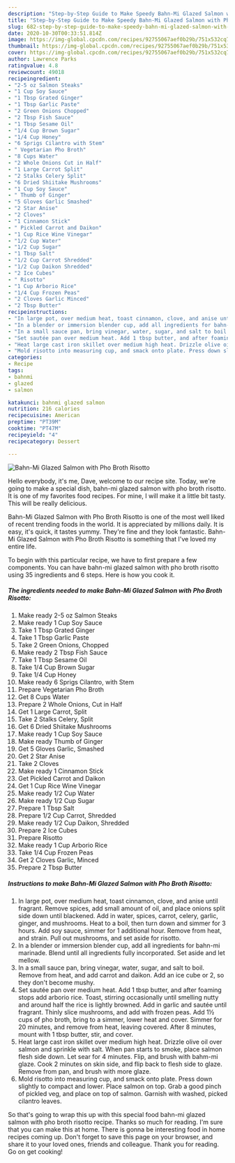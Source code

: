 ```yaml
---
description: "Step-by-Step Guide to Make Speedy Bahn-Mi Glazed Salmon with Pho Broth Risotto"
title: "Step-by-Step Guide to Make Speedy Bahn-Mi Glazed Salmon with Pho Broth Risotto"
slug: 682-step-by-step-guide-to-make-speedy-bahn-mi-glazed-salmon-with-pho-broth-risotto
date: 2020-10-30T00:33:51.814Z
image: https://img-global.cpcdn.com/recipes/92755067aef0b29b/751x532cq70/bahn-mi-glazed-salmon-with-pho-broth-risotto-recipe-main-photo.jpg
thumbnail: https://img-global.cpcdn.com/recipes/92755067aef0b29b/751x532cq70/bahn-mi-glazed-salmon-with-pho-broth-risotto-recipe-main-photo.jpg
cover: https://img-global.cpcdn.com/recipes/92755067aef0b29b/751x532cq70/bahn-mi-glazed-salmon-with-pho-broth-risotto-recipe-main-photo.jpg
author: Lawrence Parks
ratingvalue: 4.8
reviewcount: 49018
recipeingredient:
- "2-5 oz Salmon Steaks"
- "1 Cup Soy Sauce"
- "1 Tbsp Grated Ginger"
- "1 Tbsp Garlic Paste"
- "2 Green Onions Chopped"
- "2 Tbsp Fish Sauce"
- "1 Tbsp Sesame Oil"
- "1/4 Cup Brown Sugar"
- "1/4 Cup Honey"
- "6 Sprigs Cilantro with Stem"
- " Vegetarian Pho Broth"
- "8 Cups Water"
- "2 Whole Onions Cut in Half"
- "1 Large Carrot Split"
- "2 Stalks Celery Split"
- "6 Dried Shiitake Mushrooms"
- "1 Cup Soy Sauce"
- " Thumb of Ginger"
- "5 Gloves Garlic Smashed"
- "2 Star Anise"
- "2 Cloves"
- "1 Cinnamon Stick"
- " Pickled Carrot and Daikon"
- "1 Cup Rice Wine Vinegar"
- "1/2 Cup Water"
- "1/2 Cup Sugar"
- "1 Tbsp Salt"
- "1/2 Cup Carrot Shredded"
- "1/2 Cup Daikon Shredded"
- "2 Ice Cubes"
- " Risotto"
- "1 Cup Arborio Rice"
- "1/4 Cup Frozen Peas"
- "2 Cloves Garlic Minced"
- "2 Tbsp Butter"
recipeinstructions:
- "In large pot, over medium heat, toast cinnamon, clove, and anise until fragrant. Remove spices, add small amount of oil, and place onions split side down until blackened. Add in water, spices, carrot, celery, garlic, ginger, and mushrooms. Heat to a boil, then turn down and simmer for 3 hours. Add soy sauce, simmer for 1 additional hour. Remove from heat, and strain. Pull out mushrooms, and set aside for risotto."
- "In a blender or immersion blender cup, add all ingredients for bahn-mi marinade. Blend until all ingredients fully incorporated. Set aside and let mellow."
- "In a small sauce pan, bring vinegar, water, sugar, and salt to boil. Remove from heat, and add carrot and daikon. Add an ice cube or 2, so they don&#39;t become mushy."
- "Set sautée pan over medium heat. Add 1 tbsp butter, and after foaming stops add arborio rice. Toast, stirring occasionally until smelling nutty and around half the rice is lightly browned. Add in garlic and sautée until fragrant. Thinly slice mushrooms, and add with frozen peas. Add 1½ cups of pho broth, bring to a simmer, lower heat and cover. Simmer for 20 minutes, and remove from heat, leaving covered. After 8 minutes, mount with 1 tbsp butter, stir, and cover."
- "Heat large cast iron skillet over medium high heat. Drizzle olive oil over salmon and sprinkle with salt. When pan starts to smoke, place salmon flesh side down. Let sear for 4 minutes. Flip, and brush with bahm-mi glaze. Cook 2 minutes on skin side, and flip back to flesh side to glaze. Remove from pan, and brush with more glaze."
- "Mold risotto into measuring cup, and smack onto plate. Press down slightly to compact and lower. Place salmon on top. Grab a good pinch of pickled veg, and place on top of salmon. Garnish with washed, picked cilantro leaves."
categories:
- Recipe
tags:
- bahnmi
- glazed
- salmon

katakunci: bahnmi glazed salmon 
nutrition: 216 calories
recipecuisine: American
preptime: "PT39M"
cooktime: "PT47M"
recipeyield: "4"
recipecategory: Dessert

---
```



![Bahn-Mi Glazed Salmon with Pho Broth Risotto](https://img-global.cpcdn.com/recipes/92755067aef0b29b/751x532cq70/bahn-mi-glazed-salmon-with-pho-broth-risotto-recipe-main-photo.jpg)

Hello everybody, it's me, Dave, welcome to our recipe site. Today, we're going to make a special dish, bahn-mi glazed salmon with pho broth risotto. It is one of my favorites food recipes. For mine, I will make it a little bit tasty. This will be really delicious.

Bahn-Mi Glazed Salmon with Pho Broth Risotto is one of the most well liked of recent trending foods in the world. It is appreciated by millions daily. It is easy, it's quick, it tastes yummy. They're fine and they look fantastic. Bahn-Mi Glazed Salmon with Pho Broth Risotto is something that I've loved my entire life.




To begin with this particular recipe, we have to first prepare a few components. You can have bahn-mi glazed salmon with pho broth risotto using 35 ingredients and 6 steps. Here is how you cook it.

<!--inarticleads1-->

##### The ingredients needed to make Bahn-Mi Glazed Salmon with Pho Broth Risotto:

1. Make ready 2-5 oz Salmon Steaks
1. Make ready 1 Cup Soy Sauce
1. Take 1 Tbsp Grated Ginger
1. Take 1 Tbsp Garlic Paste
1. Take 2 Green Onions, Chopped
1. Make ready 2 Tbsp Fish Sauce
1. Take 1 Tbsp Sesame Oil
1. Take 1/4 Cup Brown Sugar
1. Take 1/4 Cup Honey
1. Make ready 6 Sprigs Cilantro, with Stem
1. Prepare  Vegetarian Pho Broth
1. Get 8 Cups Water
1. Prepare 2 Whole Onions, Cut in Half
1. Get 1 Large Carrot, Split
1. Take 2 Stalks Celery, Split
1. Get 6 Dried Shiitake Mushrooms
1. Make ready 1 Cup Soy Sauce
1. Make ready  Thumb of Ginger
1. Get 5 Gloves Garlic, Smashed
1. Get 2 Star Anise
1. Take 2 Cloves
1. Make ready 1 Cinnamon Stick
1. Get  Pickled Carrot and Daikon
1. Get 1 Cup Rice Wine Vinegar
1. Make ready 1/2 Cup Water
1. Make ready 1/2 Cup Sugar
1. Prepare 1 Tbsp Salt
1. Prepare 1/2 Cup Carrot, Shredded
1. Make ready 1/2 Cup Daikon, Shredded
1. Prepare 2 Ice Cubes
1. Prepare  Risotto
1. Make ready 1 Cup Arborio Rice
1. Take 1/4 Cup Frozen Peas
1. Get 2 Cloves Garlic, Minced
1. Prepare 2 Tbsp Butter




<!--inarticleads2-->

##### Instructions to make Bahn-Mi Glazed Salmon with Pho Broth Risotto:

1. In large pot, over medium heat, toast cinnamon, clove, and anise until fragrant. Remove spices, add small amount of oil, and place onions split side down until blackened. Add in water, spices, carrot, celery, garlic, ginger, and mushrooms. Heat to a boil, then turn down and simmer for 3 hours. Add soy sauce, simmer for 1 additional hour. Remove from heat, and strain. Pull out mushrooms, and set aside for risotto.
1. In a blender or immersion blender cup, add all ingredients for bahn-mi marinade. Blend until all ingredients fully incorporated. Set aside and let mellow.
1. In a small sauce pan, bring vinegar, water, sugar, and salt to boil. Remove from heat, and add carrot and daikon. Add an ice cube or 2, so they don&#39;t become mushy.
1. Set sautée pan over medium heat. Add 1 tbsp butter, and after foaming stops add arborio rice. Toast, stirring occasionally until smelling nutty and around half the rice is lightly browned. Add in garlic and sautée until fragrant. Thinly slice mushrooms, and add with frozen peas. Add 1½ cups of pho broth, bring to a simmer, lower heat and cover. Simmer for 20 minutes, and remove from heat, leaving covered. After 8 minutes, mount with 1 tbsp butter, stir, and cover.
1. Heat large cast iron skillet over medium high heat. Drizzle olive oil over salmon and sprinkle with salt. When pan starts to smoke, place salmon flesh side down. Let sear for 4 minutes. Flip, and brush with bahm-mi glaze. Cook 2 minutes on skin side, and flip back to flesh side to glaze. Remove from pan, and brush with more glaze.
1. Mold risotto into measuring cup, and smack onto plate. Press down slightly to compact and lower. Place salmon on top. Grab a good pinch of pickled veg, and place on top of salmon. Garnish with washed, picked cilantro leaves.




So that's going to wrap this up with this special food bahn-mi glazed salmon with pho broth risotto recipe. Thanks so much for reading. I'm sure that you can make this at home. There is gonna be interesting food in home recipes coming up. Don't forget to save this page on your browser, and share it to your loved ones, friends and colleague. Thank you for reading. Go on get cooking!

